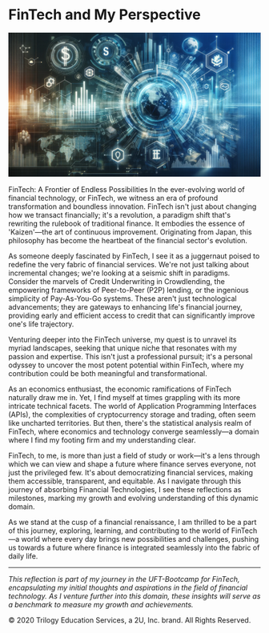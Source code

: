 # FinTech and My Perspective
![FinTech Header](first_image.webp)

FinTech: A Frontier of Endless Possibilities
In the ever-evolving world of financial technology, or FinTech, we witness an era of profound transformation and boundless innovation. FinTech isn't just about changing how we transact financially; it's a revolution, a paradigm shift that's rewriting the rulebook of traditional finance. It embodies the essence of 'Kaizen'—the art of continuous improvement. Originating from Japan, this philosophy has become the heartbeat of the financial sector's evolution.

As someone deeply fascinated by FinTech, I see it as a juggernaut poised to redefine the very fabric of financial services. We're not just talking about incremental changes; we're looking at a seismic shift in paradigms. Consider the marvels of Credit Underwriting in Crowdlending, the empowering frameworks of Peer-to-Peer (P2P) lending, or the ingenious simplicity of Pay-As-You-Go systems. These aren't just technological advancements; they are gateways to enhancing life's financial journey, providing early and efficient access to credit that can significantly improve one's life trajectory.

Venturing deeper into the FinTech universe, my quest is to unravel its myriad landscapes, seeking that unique niche that resonates with my passion and expertise. This isn't just a professional pursuit; it's a personal odyssey to uncover the most potent potential within FinTech, where my contribution could be both meaningful and transformational.

As an economics enthusiast, the economic ramifications of FinTech naturally draw me in. Yet, I find myself at times grappling with its more intricate technical facets. The world of Application Programming Interfaces (APIs), the complexities of cryptocurrency storage and trading, often seem like uncharted territories. But then, there's the statistical analysis realm of FinTech, where economics and technology converge seamlessly—a domain where I find my footing firm and my understanding clear.

FinTech, to me, is more than just a field of study or work—it's a lens through which we can view and shape a future where finance serves everyone, not just the privileged few. It's about democratizing financial services, making them accessible, transparent, and equitable. As I navigate through this journey of absorbing Financial Technologies, I see these reflections as milestones, marking my growth and evolving understanding of this dynamic domain.

As we stand at the cusp of a financial renaissance, I am thrilled to be a part of this journey, exploring, learning, and contributing to the world of FinTech—a world where every day brings new possibilities and challenges, pushing us towards a future where finance is integrated seamlessly into the fabric of daily life.

---

*This reflection is part of my journey in the UFT-Bootcamp for FinTech, encapsulating my initial thoughts and aspirations in the field of financial technology. As I venture further into this domain, these insights will serve as a benchmark to measure my growth and achievements.*

© 2020 Trilogy Education Services, a 2U, Inc. brand. All Rights Reserved.
